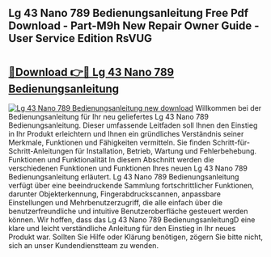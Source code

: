 ## Lg 43 Nano 789 Bedienungsanleitung Free Pdf Download - Part-M9h New Repair Owner Guide - User Service Edition RsVUG

# <h2><a href="http://df662uy.blite.top/?on=Lg+43+Nano+789+Bedienungsanleitung">🔗Download 👉🔴 Lg 43 Nano 789 Bedienungsanleitung</a></h2>

[![Lg 43 Nano 789 Bedienungsanleitung new download](https://i.imgur.com/lujVjoI.png)](http://df662uy.blite.top/?on=Lg+43+Nano+789+Bedienungsanleitung)
Willkommen bei der Bedienungsanleitung für Ihr neu geliefertes Lg 43 Nano 789 Bedienungsanleitung. Dieser umfassende Leitfaden soll Ihnen den Einstieg in Ihr Produkt erleichtern und Ihnen ein gründliches Verständnis seiner Merkmale, Funktionen und Fähigkeiten vermitteln. Sie finden Schritt-für-Schritt-Anleitungen für Installation, Betrieb, Wartung und Fehlerbehebung. Funktionen und Funktionalität In diesem Abschnitt werden die verschiedenen Funktionen und Funktionen Ihres neuen Lg 43 Nano 789 Bedienungsanleitung erläutert. Lg 43 Nano 789 Bedienungsanleitung verfügt über eine beeindruckende Sammlung fortschrittlicher Funktionen, darunter Objekterkennung, Fingerabdruckscannen, anpassbare Einstellungen und Mehrbenutzerzugriff, die alle einfach über die benutzerfreundliche und intuitive Benutzeroberfläche gesteuert werden können. Wir hoffen, dass das Lg 43 Nano 789 BedienungsanleitungD eine klare und leicht verständliche Anleitung für den Einstieg in Ihr neues Produkt war. Sollten Sie Hilfe oder Klärung benötigen, zögern Sie bitte nicht, sich an unser Kundendienstteam zu wenden.
